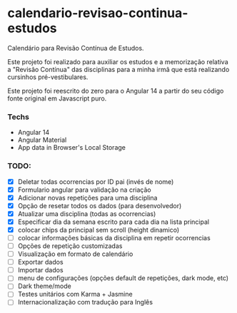 # calendario-revisao-continua-estudos
Calendário para Revisão Contínua de Estudos.

Este projeto foi realizado para auxiliar os estudos e a memorização relativa a "Revisão Contínua" das disciplinas para a minha irmã que está realizando cursinhos pré-vestibulares.

Este projeto foi reescrito do zero para o Angular 14 a partir do seu código fonte original em Javascript puro.

### Techs
* Angular 14
* Angular Material
* App data in Browser's Local Storage

### TODO:
- [x] Deletar todas ocorrencias por ID pai (invés de nome)
- [x] Formulario angular para validação na criação
- [x] Adicionar novas repetições para uma disciplina
- [x] Opção de resetar todos os dados (para desenvolvedor)
- [x] Atualizar uma disciplina (todas as ocorrencias)
- [x] Especificar dia da semana escrito para cada dia na lista principal
- [x] colocar chips da principal sem scroll (height dinamico)
- [ ] colocar informações básicas da disciplina em repetir ocorrencias
- [ ] Opções de repetição customizadas
- [ ] Visualização em formato de calendário
- [ ] Exportar dados
- [ ] Importar dados
- [ ] menu de configurações (opções default de repetições, dark mode, etc)
- [ ] Dark theme/mode
- [ ] Testes unitários com Karma + Jasmine
- [ ] Internacionalização com tradução para Inglês